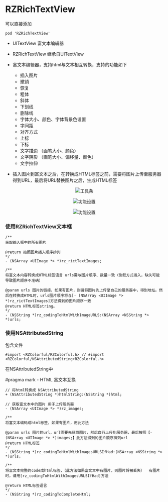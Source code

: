 # RZRichTextView


可以直接添加

```objc
pod 'RZRichTextView'
```

* UITextView 富文本编辑器

* RZRichTextView 继承自UITextView

* 富文本编辑器，支持html与文本相互转换，支持的功能如下

    * 插入图片
    * 撤销
    * 恢复
    * 粗体
    * 斜体
    * 下划线
    * 删除线
    * 字体大小、颜色、字体背景色设置
    * 字间距
    * 对齐方式
    * 上标
    * 下标
    * 文字描边 （画笔大小、颜色）
    * 文字阴影 （画笔大小、偏移量、颜色）
    * 文字拉伸
    

* 插入图片到富文本之后，在转换成HTML标签之前，需要将图片上传至服务器得到URL，最后将URL替换图片之后，生成HTML标签


<p align="center" >
<img src="image1.jpg" title="工具条">
</p>
<p align="center" >
<img src="image2.jpg" title="功能设置">
</p>
<p align="center" >
<img src="image3.jpg" title="功能设置">
</p>

### 使用RZRichTextView文本框
```objc
/**
获取输入框中的所有图片

@return 按照图片插入顺序排列
*/
- (NSArray <UIImage *> *)rz_rictTextImages;
```

```objc
/**
将富文本内容转换成HTML标签语言 urls需与图片顺序、数量一致（倒叙方式插入，缺失可能导致图片顺序不准确）

@param urls 图片的链接，如果有图片，则请将图片先上传至自己的服务器中，得到地址。然后在转换成HTML时，urls图片顺序将与[- (NSArray <UIImage *> *)rz_rictTextImages]方法得到的图片顺序一致
@return HTML标签string。
*/
- (NSString *)rz_codingToHtmlWithImageURLS:(NSArray <NSString *> *)urls;

```

### 使用NSAttributedString
包含文件
```objc
#import <RZColorful/RZColorful.h> // #import <RZColorful/NSAttributedString+RZColorful.h> 
```
在NSAttributedString中

#pragma mark - HTML 富文本互换

```objc
// 将html转换成 NSAttributedString
+ (NSAttributedString *)htmlString:(NSString *)html;
```

```objc
// 获取富文本中的图片 用于上传服务器
- (NSArray <UIImage *> *)rz_images;
```

```objc
/**
将富文本编码成html标签，如果有图片，用此方法

@param urls 图片的url，url需要先获取图片，然后自行上传到服务器，最后按照【- (NSArray <UIImage *> *)images;】此方法得到的图片顺序排列url
@return HTML标签
*/
- (NSString *)rz_codingToHtmlWithImagesURLSIfHad:(NSArray <NSString *> *)urls;
```

```objc
/**
将富文本完整的code成html标签，（此方法如果富文本中有图片，则图片将被丢失）  有图片时，请用[rz_codingToHtmlWithImagesURLSIfHad]方法

@return HTML标签语言
*/
- (NSString *)rz_codingToCompleteHtml;
```



